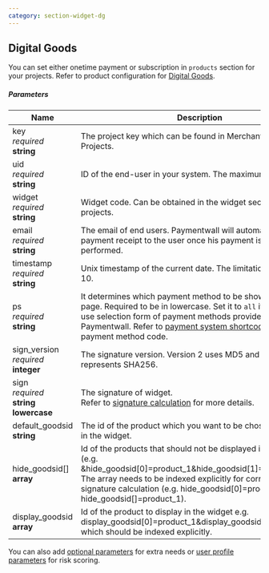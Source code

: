```yaml
---
category: section-widget-dg
---
```

## Digital Goods

You can set either onetime payment or subscription in ```products``` section for your projects. Refer to product configuration for [Digital Goods](/integration/widget/digital-goods).

##### Parameters

| Name | Description|
|---|---|
|key<br> *required*<br> **string**| The project key which can be found in Merchant Area→ My Projects. |
|uid<br> *required*<br> **string**| ID of the end-user in your system. The maximum length is 64.|
|widget<br> *required*<br> **string**| Widget code. Can be obtained in the widget sections of your projects.|
|email<br> *required*<br> **string**| The email of end users. Paymentwall will automatically send a payment receipt to the user once his payment is successfully performed.|
|timestamp<br> *required*<br> **string**| Unix timestamp of the current date. The limitation of length is 10. |
|ps<br> *required*<br> **string**|It determines which payment method to be shown on payment page.  Required to be in lowercase. Set it to ```all``` if you want to use selection form of payment methods provided by Paymentwall.  Refer to [payment system shortcodes](/reference/ps) to get the payment method code. |
|sign_version<br> *required* <br>  **integer** | The signature version. Version 2 uses MD5 and version 3 represents SHA256.|
|sign<br> *required*<br> **string lowercase**|The signature of widget.<br> Refer to [signature calculation](/reference/signature-calculation) for more details.|
|default_goodsid<br> **string**| The id of the product which you want to be chosen by default in the widget.|
|hide_goodsid[]<br> **array** | Id of the products that should not be displayed in the widget (e.g. &hide_goodsid[0]=product_1&hide_goodsid[1]=product_2). The array needs to be indexed explicitly for correct request signature calculation (e.g. hide_goodsid[0]=product_1 and not hide_goodsid[]=product_1). |
|display_goodsid<br> **array** | Id of the product to display in the widget e.g. display_goodsid[0]=product_1&display_goodsid[1]=product_2, which should be indexed explicitly. |

You can also add [optional parameters](#section-param-optional) for extra needs or [user profile parameters](#section-param-user_profile) for risk scoring.